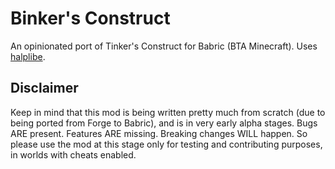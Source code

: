 # Binker's Construct

An opinionated port of Tinker's Construct for Babric (BTA Minecraft). Uses [halplibe](https://github.com/Turnip-Labs/bta-halplibe/releases).

## Disclaimer

Keep in mind that this mod is being written pretty much from scratch (due to being ported from Forge to Babric), and is in very early alpha stages. Bugs ARE present. Features ARE missing. Breaking changes WILL happen. So please use the mod at this stage only for testing and contributing purposes, in worlds with cheats enabled.